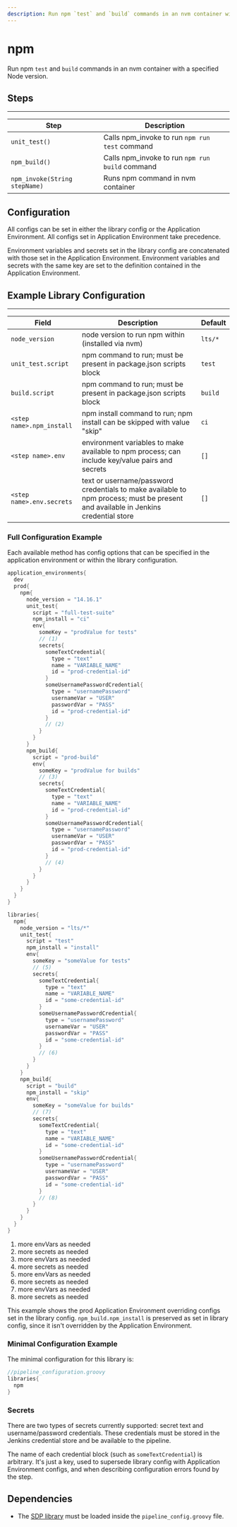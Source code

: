 ```yaml
---
description: Run npm `test` and `build` commands in an nvm container with a specified Node version
---
```


# npm

Run npm `test` and `build` commands in an nvm container with a specified Node version.

## Steps

---

| Step | Description |
| ----------- | ----------- |
| ``unit_test()`` | Calls npm_invoke to run `npm run test` command |
| ``npm_build()`` | Calls npm_invoke to run `npm run build` command |
| ``npm_invoke(String stepName)`` | Runs npm command in nvm container |

## Configuration

All configs can be set in either the library config or the Application Environment. All configs set in Application Environment take precedence.

Environment variables and secrets set in the library config are concatenated with those set in the Application Environment.
Environment variables and secrets with the same key are set to the definition contained in the Application Environment.

## Example Library Configuration

---

| Field | Description | Default |
| ----------- | ----------- | ----------- |
| `node_version` | node version to run npm within (installed via nvm) | `lts/*` |
| `unit_test.script` | npm command to run; must be present in package.json scripts block | `test` |
| `build.script` | npm command to run; must be present in package.json scripts block | `build` |
| `<step name>.npm_install` | npm install command to run; npm install can be skipped with value "skip" | `ci` |
| `<step name>.env` | environment variables to make available to npm process; can include key/value pairs and secrets| `[]` |
| `<step name>.env.secrets` | text or username/password credentials to make available to npm process; must be present and available in Jenkins credential store | `[]` |

### Full Configuration Example

Each available method has config options that can be specified in the application environment or within the library configuration.

``` groovy title="pipeline_configuration.groovy"
application_environments{
  dev
  prod{
    npm{
      node_version = "14.16.1"
      unit_test{
        script = "full-test-suite"
        npm_install = "ci"
        env{
          someKey = "prodValue for tests"
          // (1)
          secrets{
            someTextCredential{
              type = "text"
              name = "VARIABLE_NAME"
              id = "prod-credential-id"
            }
            someUsernamePasswordCredential{
              type = "usernamePassword"
              usernameVar = "USER"
              passwordVar = "PASS"
              id = "prod-credential-id"
            }
            // (2)
          }
        }
      }
      npm_build{
        script = "prod-build"
        env{
          someKey = "prodValue for builds"
          // (3)
          secrets{
            someTextCredential{
              type = "text"
              name = "VARIABLE_NAME"
              id = "prod-credential-id"
            }
            someUsernamePasswordCredential{
              type = "usernamePassword"
              usernameVar = "USER"
              passwordVar = "PASS"
              id = "prod-credential-id"
            }
            // (4)
          }
        }
      }
    }
  }
}

libraries{
  npm{
    node_version = "lts/*"
    unit_test{
      script = "test"
      npm_install = "install"
      env{
        someKey = "someValue for tests"
        // (5)
        secrets{
          someTextCredential{
            type = "text"
            name = "VARIABLE_NAME"
            id = "some-credential-id"
          }
          someUsernamePasswordCredential{
            type = "usernamePassword"
            usernameVar = "USER"
            passwordVar = "PASS"
            id = "some-credential-id"
          }
          // (6)
        }
      }
    }
    npm_build{
      script = "build"
      npm_install = "skip"
      env{
        someKey = "someValue for builds"
        // (7)
        secrets{
          someTextCredential{
            type = "text"
            name = "VARIABLE_NAME"
            id = "some-credential-id"
          }
          someUsernamePasswordCredential{
            type = "usernamePassword"
            usernameVar = "USER"
            passwordVar = "PASS"
            id = "some-credential-id"
          }
          // (8)
        }
      }
    }
  }
}
```

1. more envVars as needed
2. more secrets as needed
3. more envVars as needed
4. more secrets as needed
5. more envVars as needed
6. more secrets as needed
7. more envVars as needed
8. more secrets as needed

This example shows the prod Application Environment overriding configs set in the library config.
`npm_build.npm_install` is preserved as set in library config, since it isn't overridden by the Application Environment.

### Minimal Configuration Example

The minimal configuration for this library is:

``` groovy
//pipeline_configuration.groovy
libraries{
  npm
}
```

### Secrets

There are two types of secrets currently supported: secret text and username/password credentials.
These credentials must be stored in the Jenkins credential store and be available to the pipeline.

The name of each credential block (such as `someTextCredential`) is arbitrary.
It's just a key, used to supersede library config with Application Environment configs, and when describing configuration errors found by the step.

## Dependencies

* The [SDP library](../sdp/) must be loaded inside the `pipeline_config.groovy` file.
